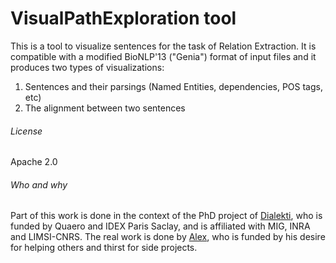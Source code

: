 VisualPathExploration tool
==========================

This is a tool to visualize sentences for the task of Relation Extraction. 
It is compatible with a modified BioNLP'13 ("Genia") format of input files and it produces two types of visualizations:

1. Sentences and their parsings (Named Entities, dependencies, POS tags, etc)
2. The alignment between two sentences



###### License
Apache 2.0


###### Who and why
Part of this work is done in the context of the PhD project of [Dialekti](https://github.com/torobotaki), who is funded by Quaero and IDEX Paris Saclay, and is affiliated with MIG, INRA and LIMSI-CNRS.
The real work is done by [Alex](https://github.com/bobylito), who is funded by his desire for helping others and thirst for side projects.
